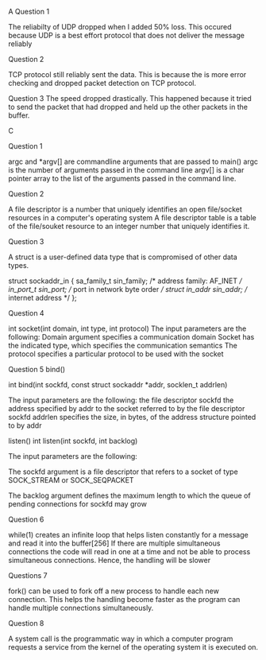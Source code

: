 A
Question 1

The reliabilty of UDP dropped when I added 50% loss. This occured because UDP is a best effort protocol that does not deliver the message reliably 

Question 2

TCP protocol still reliably sent the data. This is because the is more error checking and dropped packet detection on TCP protocol.

Question 3
The speed dropped drastically. This happened because it tried to send the packet that had dropped and held up the other packets in the buffer.

C

Question 1

argc and *argv[] are commandline arguments that are passed to main()
argc is the number of arguments passed in the command line
argv[] is a char pointer array to the list of the arguments passed in the command line.

Question 2

A file descriptor is a number that uniquely identifies an open file/socket resources in a computer's operating system
A file descriptor table is a table of the file/souket resource to an integer number that uniquely identifies it.

Question 3

A struct is a user-defined data type that is compromised of other data types. 

struct sockaddr_in {
               sa_family_t    sin_family; /* address family: AF_INET */
               in_port_t      sin_port;   /* port in network byte order */
               struct in_addr sin_addr;   /* internet address */
           };

Question 4

int socket(int domain, int type, int protocol)
The input parameters are the following:
Domain argument specifies a communication domain
Socket has the indicated type, which specifies the communication semantics
The protocol specifies a particular protocol to be used with the socket

Question 5
bind()

int bind(int sockfd, const struct sockaddr *addr, socklen_t addrlen)

The input parameters are the following:
the file descriptor sockfd
the address specified by addr to the socket referred to by the file descriptor sockfd
addrlen specifies the size, in bytes, of the address structure pointed to by addr



listen()
int listen(int sockfd, int backlog)

The input parameters are the following:

The sockfd argument is a file descriptor that refers to a socket of type SOCK_STREAM or SOCK_SEQPACKET

The backlog argument defines the maximum length to which the queue of pending connections for sockfd may grow

Question 6

while(1) creates an infinite loop that helps listen constantly for a message and read it into the buffer[256]
If there are multiple simultaneous connections the code will read in one at a time and not be able to process simultaneous connections. Hence, the handling will be slower

Questions 7

fork() can be used to fork off a new process to handle each new connection. This helps the handling become faster as the program can handle multiple connections simultaneously.

Question 8

A system call is the programmatic way in which a computer program requests a service from the kernel of the operating system it is executed on.
